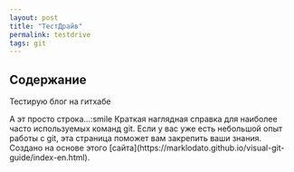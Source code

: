 ```yaml
---
layout: post
title: "ТестДрайв"
permalink: testdrive
tags: git
---
```

<h2 id="contents">Содержание</h2>
<p>Тестирую блог на гитхабе</p>
А эт просто строка...:smile
Краткая наглядная справка для наиболее часто используемых команд git.
Если у вас уже есть небольшой опыт работы с git, эта страница поможет вам закрепить ваши знания. Создано на основе этого [сайта](https://marklodato.github.io/visual-git-guide/index-en.html).



